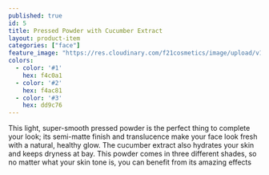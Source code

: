 ```yaml
---
published: true
id: 5
title: Pressed Powder with Cucumber Extract
layout: product-item
categories: ["face"]
feature_image: "https://res.cloudinary.com/f21cosmetics/image/upload/v1492504988/pressedPowder-cucumber.jpg"
colors:
  - color: '#1'
    hex: f4c0a1
  - color: '#2'
    hex: f4ac81
  - color: '#3'
    hex: dd9c76
---
```

This light, super-smooth pressed powder is the perfect thing to complete your look; its semi-matte finish and translucence make your face look fresh with a natural, healthy glow. The cucumber extract also hydrates your skin and keeps dryness at bay. This powder comes in three different shades, so no matter what your skin tone is, you can benefit from its amazing effects
